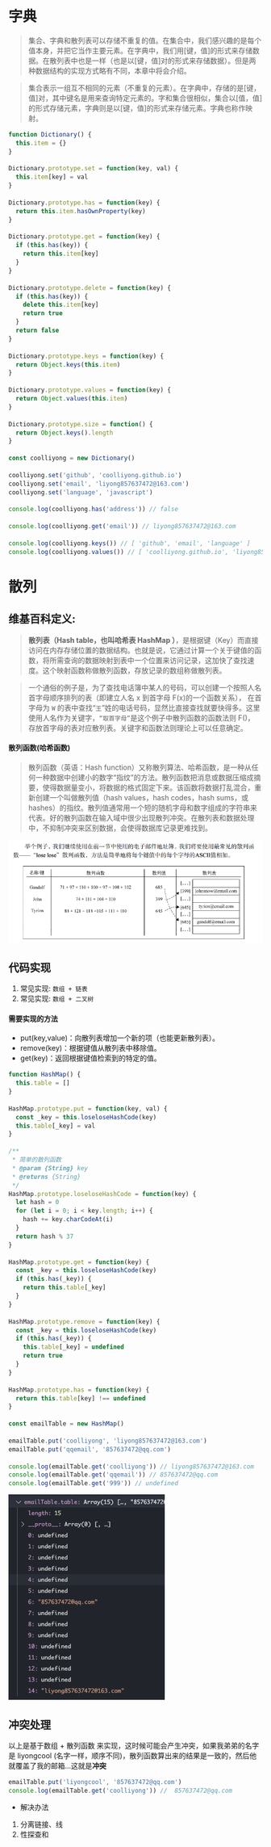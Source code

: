 # 字典

> 集合、字典和散列表可以存储不重复的值。在集合中，我们感兴趣的是每个值本身，并把它当作主要元素。在字典中，我们用[键，值]的形式来存储数据。在散列表中也是一样（也是以[键，值]对的形式来存储数据）。但是两种数据结构的实现方式略有不同，本章中将会介绍。

> 集合表示一组互不相同的元素（不重复的元素）。在字典中，存储的是[键，值]对，其中键名是用来查询特定元素的。字和集合很相似，集合以[值，值]的形式存储元素，字典则是以[键，值]的形式来存储元素。字典也称作映射。

```js
function Dictionary() {
  this.item = {}
}

Dictionary.prototype.set = function(key, val) {
  this.item[key] = val
}

Dictionary.prototype.has = function(key) {
  return this.item.hasOwnProperty(key)
}

Dictionary.prototype.get = function(key) {
  if (this.has(key)) {
    return this.item[key]
  }
}

Dictionary.prototype.delete = function(key) {
  if (this.has(key)) {
    delete this.item[key]
    return true
  }
  return false
}

Dictionary.prototype.keys = function(key) {
  return Object.keys(this.item)
}

Dictionary.prototype.values = function(key) {
  return Object.values(this.item)
}

Dictionary.prototype.size = function() {
  return Object.keys().length
}

const coolliyong = new Dictionary()

coolliyong.set('github', 'coolliyong.github.io')
coolliyong.set('email', 'liyong857637472@163.com')
coolliyong.set('language', 'javascript')

console.log(coolliyong.has('address')) // false

console.log(coolliyong.get('email')) // liyong857637472@163.com

console.log(coolliyong.keys()) // [ 'github', 'email', 'language' ]
console.log(coolliyong.values()) // [ 'coolliyong.github.io', 'liyong857637472@163.com', 'javascript' ]
```

# 散列

## 维基百科定义:

> **散列表（Hash table，也叫哈希表 HashMap ）**，是根据键（Key）而直接访问在内存存储位置的数据结构。也就是说，它通过计算一个关于键值的函数，将所需查询的数据映射到表中一个位置来访问记录，这加快了查找速度。这个映射函数称做散列函数，存放记录的数组称做散列表。

> 一个通俗的例子是，为了查找电话簿中某人的号码，可以创建一个按照人名首字母顺序排列的表（即建立人名 x 到首字母 F(x)的一个函数关系），
> 在首字母为 `W` 的表中查找“`王`”姓的电话号码，显然比直接查找就要快得多。这里使用人名作为关键字，`“取首字母”`是这个例子中散列函数的函数法则 F()，
> 存放首字母的表对应散列表。关键字和函数法则理论上可以任意确定。

#### 散列函数(哈希函数)

> 散列函数（英语：Hash function）又称散列算法、哈希函数，是一种从任何一种数据中创建小的数字“指纹”的方法。散列函数把消息或数据压缩成摘要，使得数据量变小，将数据的格式固定下来。该函数将数据打乱混合，重新创建一个叫做散列值（hash values，hash codes，hash sums，或 hashes）的指纹。散列值通常用一个短的随机字母和数字组成的字符串来代表。好的散列函数在输入域中很少出现散列冲突。在散列表和数据处理中，不抑制冲突来区别数据，会使得数据库记录更难找到。

!['hash_map_example'](/imgs/datatype/hashmap_example_1.png)

## 代码实现

1. 常见实现: `数组 + 链表`
2. 常见实现: `数组 + 二叉树`

#### 需要实现的方法

- put(key,value)：向散列表增加一个新的项（也能更新散列表）。
- remove(key)：根据键值从散列表中移除值。
- get(key)：返回根据键值检索到的特定的值。

```js
function HashMap() {
  this.table = []
}

HashMap.prototype.put = function(key, val) {
  const _key = this.loseloseHashCode(key)
  this.table[_key] = val
}

/**
 * 简单的散列函数
 * @param {String} key
 * @returns {String}
 */
HashMap.prototype.loseloseHashCode = function(key) {
  let hash = 0
  for (let i = 0; i < key.length; i++) {
    hash += key.charCodeAt(i)
  }
  return hash % 37
}

HashMap.prototype.get = function(key) {
  const _key = this.loseloseHashCode(key)
  if (this.has(_key)) {
    return this.table[_key]
  }
}

HashMap.prototype.remove = function(key) {
  const _key = this.loseloseHashCode(key)
  if (this.has(_key)) {
    this.table[_key] = undefined
    return true
  }
}

HashMap.prototype.has = function(key) {
  return this.table[key] !== undefined
}

const emailTable = new HashMap()

emailTable.put('coolliyong', 'liyong857637472@163.com')
emailTable.put('qqemail', '857637472@qq.com')

console.log(emailTable.get('coolliyong')) // liyong857637472@163.com
console.log(emailTable.get('qqemail')) // 857637472@qq.com
console.log(emailTable.get('999')) // undefined
```

!['hash_map_example'](/imgs/datatype/hashmap_example_2.png)

## 冲突处理

以上是基于数组 + 散列函数 来实现，这时候可能会产生冲突，如果我弟弟的名字是 liyongcool (名字一样，顺序不同)，散列函数算出来的结果是一致的，然后他就覆盖了我的邮箱...这就是**冲突**

```js
emailTable.put('liyongcool', '857637472@qq.com')
console.log(emailTable.get('coolliyong')) //  857637472@qq.com
```

- 解决办法

1. 分离链接、线
2. 性探查和
